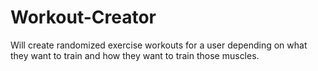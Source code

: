 # Workout-Creator
Will create randomized exercise workouts for a user depending on what they want to train and how they want to train those muscles. 
